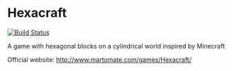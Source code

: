 # Hexacraft
[![Build Status](https://travis-ci.org/Martomate/Hexacraft.svg?branch=master)](https://travis-ci.org/Martomate/Hexacraft)

A game with hexagonal blocks on a cylindrical world inspired by Minecraft

Official website: http://www.martomate.com/games/Hexacraft/

